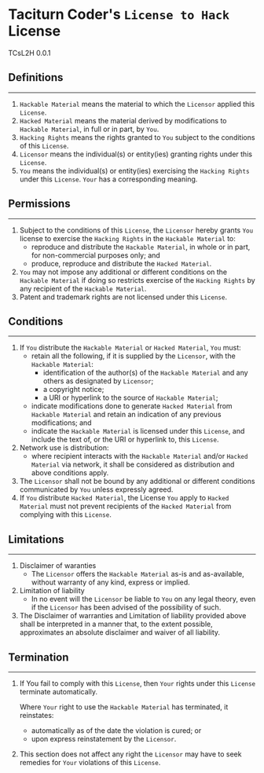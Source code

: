 [//]: # ( ------------------------------------------------------------------ {c)
[//]: # ( COPYRIGHT 2022 Dwij Bavisi <dwijbavisi@gmail.com>                  {c)
[//]: # ( Licensed under:                                                    {c)
[//]: # (     Taciturn Coder's `License to Hack` License                     {c)
[//]: # (     TCsL2H 0.0.1                                                   {c)
[//]: # ( A copy of the License may be obtained from:                        {c)
[//]: # (     https://TaciturnCoder.github.io/TCsL2H/legalcode/0.0.1         {c)
[//]: # ( See the License for the permissions and limitations.               {c)
[//]: # ( ------------------------------------------------------------------ {c)

# Taciturn Coder's `License to Hack` License
TCsL2H 0.0.1

## Definitions
--------------

1. `Hackable Material` means the material to which the `Licensor` applied this `License`.
2. `Hacked Material` means the material derived by modifications to `Hackable Material`, in full or in part, by `You`.
3. `Hacking Rights` means the rights granted to `You` subject to the conditions of this `License`.
4. `Licensor` means the individual(s) or entity(ies) granting rights under this `License`.
5. `You` means the individual(s) or entity(ies) exercising the `Hacking Rights` under this `License`. `Your` has a corresponding meaning.

## Permissions
--------------

1. Subject to the conditions of this `License`, the `Licensor` hereby grants `You` license to exercise the `Hacking Rights` in the `Hackable Material` to:
    - reproduce and distribute the `Hackable Material`, in whole or in part, for non-commercial purposes only; and
    - produce, reproduce and distribute the `Hacked Material`.
2. `You` may not impose any additional or different conditions on the `Hackable Material` if doing so restricts exercise of the `Hacking Rights` by any recipient of the `Hackable Material`.
3. Patent and trademark rights are not licensed under this `License`.

## Conditions
-------------

1. If `You` distribute the `Hackable Material` or `Hacked Material`, `You` must:
    - retain all the following, if it is supplied by the `Licensor`, with the `Hackable Material`:
        + identification of the author(s) of the `Hackable Material` and any others as designated by `Licensor`;
        + a copyright notice;
        + a URI or hyperlink to the source of `Hackable Material`;
    - indicate modifications done to generate `Hacked Material` from `Hackable Material` and retain an indication of any previous modifications; and
    - indicate the `Hackable Material` is licensed under this `License`, and include the text of, or the URI or hyperlink to, this `License`.
2. Network use is distribution:
    - where recipient interacts with the `Hackable Material` and/or `Hacked Material` via network, it shall be considered as distribution and above conditions apply.
3. The `Licensor` shall not be bound by any additional or different conditions communicated by `You` unless expressly agreed.
4. If `You` distribute `Hacked Material`, the License `You` apply to `Hacked Material` must not prevent recipients of the `Hacked Material` from complying with this `License`.

## Limitations
--------------

1. Disclaimer of waranties
    - The `Licensor` offers the `Hackable Material` as-is and as-available,
    without warranty of any kind, express or implied.
2. Limitation of liability
    - In no event will the `Licensor` be liable to `You` on any legal theory, even if the `Licensor` has been advised of the possibility of such.
3. The Disclaimer of warranties and Limitation of liability provided above shall be interpreted in a manner that, to the extent possible, approximates an absolute disclaimer and waiver of all liability.

## Termination
--------------

1. If You fail to comply with this `License`, then `Your` rights under this `License` terminate automatically.

    Where `Your` right to use the `Hackable Material` has terminated, it reinstates:

    - automatically as of the date the violation is cured; or
    - upon express reinstatement by the `Licensor`.
2. This section does not affect any right the `Licensor` may have to seek remedies for `Your` violations of this `License`.
